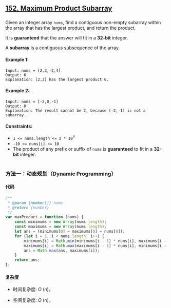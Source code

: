 ## [152. Maximum Product Subarray](https://leetcode.com/problems/maximum-product-subarray/)

###

Given an integer array `nums`, find a contiguous non-empty subarray within the array that has the largest product, and return the product.

It is **guaranteed** that the answer will fit in a **32-bit** integer.

A **subarray** is a contiguous subsequence of the array.

#### Example 1:

```
Input: nums = [2,3,-2,4]
Output: 6
Explanation: [2,3] has the largest product 6.
```

#### Example 2:

```
Input: nums = [-2,0,-1]
Output: 0
Explanation: The result cannot be 2, because [-2,-1] is not a subarray.
```

#### Constraints:

-   `1 <= nums.length <= 2 * 10`<sup>`4`</sup>
-   `-10 <= nums[i] <= 10`
-   The product of any prefix or suffix of `nums` is **guaranteed** to fit in a **32-bit** integer.

#

### 方法一：动态规划（Dynamic Programming）

#### 代码

```javascript
/**
 * @param {number[]} nums
 * @return {number}
 */
var maxProduct = function (nums) {
    const minimums = new Array(nums.length);
    const maximums = new Array(nums.length);
    let ans = (minimums[0] = maximums[0] = nums[0]);
    for (let i = 1; i < nums.length; i++) {
        minimums[i] = Math.min(minimums[i - 1] * nums[i], maximums[i - 1] * nums[i], nums[i]);
        maximums[i] = Math.max(maximums[i - 1] * nums[i], minimums[i - 1] * nums[i], nums[i]);
        ans = Math.max(ans, maximums[i]);
    }
    return ans;
};
```

#### 复杂度

-   时间复杂度: _O_ (n)。

-   空间复杂度: _O_ (n)。
